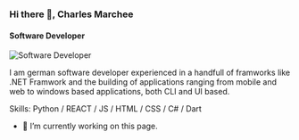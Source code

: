 ### Hi there 👋, Charles Marchee
#### Software Developer
![Software Developer](https://images.pond5.com/blue-programming-code-background-abstract-footage-090894338_prevstill.jpeg)

I am german software developer experienced in a handfull of framworks like .NET Framwork and the building of applications ranging from mobile and web to windows based applications, both CLI and UI based.  

Skills: Python / REACT / JS / HTML / CSS / C# / Dart

- 🔭 I’m currently working on this page. 




